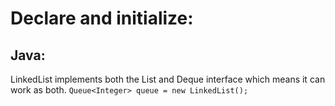 Declare and initialize:
================================================

Java:
------------------------------------------------

LinkedList implements both the List and Deque interface which means it can work as both.
```Queue<Integer> queue = new LinkedList();```
